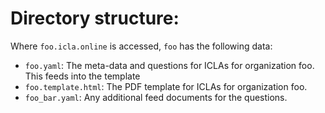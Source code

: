 # Directory structure:

Where `foo.icla.online` is accessed, `foo` has the following data:

* `foo.yaml`: The meta-data and questions for ICLAs for organization foo. This feeds into the template
* `foo.template.html`: The PDF template for ICLAs for organization foo.
* `foo_bar.yaml`: Any additional feed documents for the questions.
